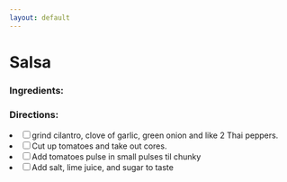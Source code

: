 ```yaml
---
layout: default
---
```


# Salsa

### Ingredients:


### Directions:

<li><label><input type="checkbox">grind cilantro, clove of garlic, green onion and like 2 Thai peppers.</label></li>
<li><label><input type="checkbox">Cut up tomatoes and take out cores.</label></li>
<li><label><input type="checkbox">Add tomatoes pulse in small pulses til chunky</label></li>
<li><label><input type="checkbox">Add salt, lime juice, and sugar to taste</label></li>
